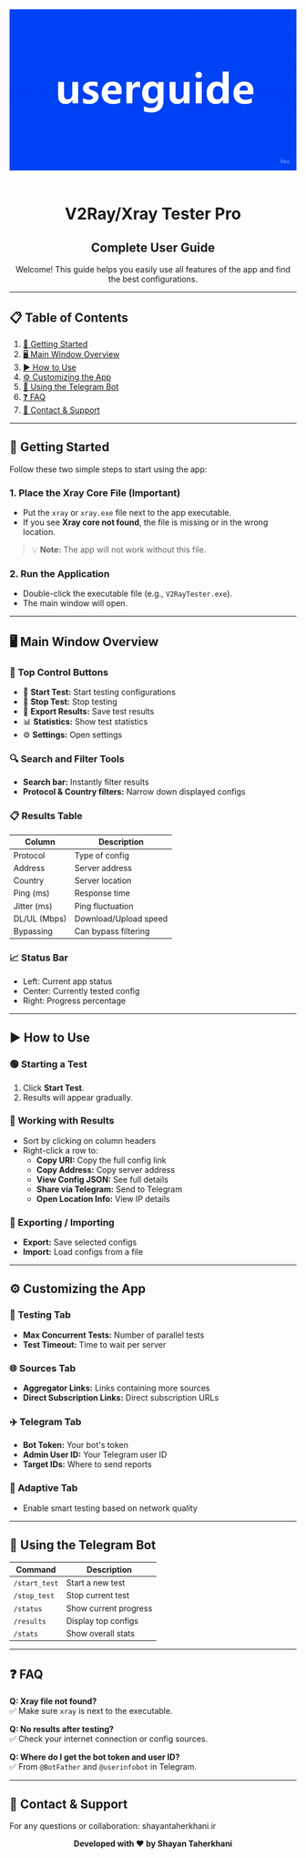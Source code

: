 <div align="center">
  <img src="https://github.com/Shayanthn/V2ray-Tester-Pro/blob/media/Guide.gif" alt="V2Ray Tester Pro" width="700"/>
  <br/><br/>
  <h1>V2Ray/Xray Tester Pro</h1>
  <h2>Complete User Guide</h2>
</div>

<p align="center">
Welcome! This guide helps you easily use all features of the app and find the best configurations.
</p>

---

## 📋 Table of Contents

1. [🚀 Getting Started](#-getting-started)
2. [🖥️ Main Window Overview](#️-main-window-overview)
3. [▶️ How to Use](#️-how-to-use)
4. [⚙️ Customizing the App](#️-customizing-the-app)
5. [🤖 Using the Telegram Bot](#-using-the-telegram-bot)
6. [❓ FAQ](#-faq)
7. [🤝 Contact & Support](#-contact--support)

---

## 🚀 Getting Started

Follow these two simple steps to start using the app:

### 1. Place the Xray Core File (Important)

- Put the `xray` or `xray.exe` file next to the app executable.
- If you see **Xray core not found**, the file is missing or in the wrong location.

> 💡 **Note:** The app will not work without this file.

### 2. Run the Application

- Double-click the executable file (e.g., `V2RayTester.exe`).
- The main window will open.

---

## 🖥️ Main Window Overview

### 🔘 Top Control Buttons

- 🚀 **Start Test:** Start testing configurations
- 🛑 **Stop Test:** Stop testing
- 📄 **Export Results:** Save test results
- 📊 **Statistics:** Show test statistics
- ⚙️ **Settings:** Open settings

### 🔍 Search and Filter Tools

- **Search bar:** Instantly filter results
- **Protocol & Country filters:** Narrow down displayed configs

### 📋 Results Table

| Column | Description |
|---|---|
| Protocol | Type of config |
| Address | Server address |
| Country | Server location |
| Ping (ms) | Response time |
| Jitter (ms) | Ping fluctuation |
| DL/UL (Mbps) | Download/Upload speed |
| Bypassing | Can bypass filtering |

### 📈 Status Bar

- Left: Current app status
- Center: Currently tested config
- Right: Progress percentage

---

## ▶️ How to Use

### 🟢 Starting a Test

1. Click **Start Test**.
2. Results will appear gradually.

### 📑 Working with Results

- Sort by clicking on column headers
- Right-click a row to:
  - **Copy URI:** Copy the full config link
  - **Copy Address:** Copy server address
  - **View Config JSON:** See full details
  - **Share via Telegram:** Send to Telegram
  - **Open Location Info:** View IP details

### 💾 Exporting / Importing

- **Export:** Save selected configs
- **Import:** Load configs from a file

---

## ⚙️ Customizing the App

### 🧪 Testing Tab

- **Max Concurrent Tests:** Number of parallel tests
- **Test Timeout:** Time to wait per server

### 🌐 Sources Tab

- **Aggregator Links:** Links containing more sources
- **Direct Subscription Links:** Direct subscription URLs

### ✈️ Telegram Tab

- **Bot Token:** Your bot's token
- **Admin User ID:** Your Telegram user ID
- **Target IDs:** Where to send reports

### 🤖 Adaptive Tab

- Enable smart testing based on network quality

---

## 🤖 Using the Telegram Bot

| Command | Description |
|---|---|
| `/start_test` | Start a new test |
| `/stop_test` | Stop current test |
| `/status` | Show current progress |
| `/results` | Display top configs |
| `/stats` | Show overall stats |

---

## ❓ FAQ

**Q: Xray file not found?**  
✅ Make sure `xray` is next to the executable.

**Q: No results after testing?**  
✅ Check your internet connection or config sources.

**Q: Where do I get the bot token and user ID?**  
✅ From `@BotFather` and `@userinfobot` in Telegram.

---

## 🤝 Contact & Support

For any questions or collaboration: shayantaherkhani.ir

<div align="center">
<strong>Developed with ❤️ by Shayan Taherkhani</strong>
</div>
